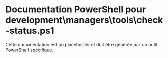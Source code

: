 # Documentation PowerShell pour development\managers\tools\check-status.ps1

Cette documentation est un placeholder et doit être générée par un outil PowerShell spécifique.

